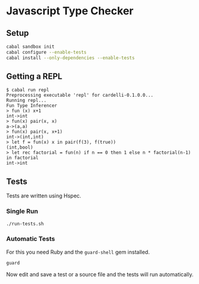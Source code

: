 # Javascript Type Checker

## Setup

```bash
cabal sandbox init
cabal configure --enable-tests
cabal install --only-dependencies --enable-tests
```

## Getting a REPL

```
$ cabal run repl
Preprocessing executable 'repl' for cardelli-0.1.0.0...
Running repl...
Fun Type Inferencer
> fun (x) x+1
int->int
> fun(x) pair(x, x)
a->(a,a)
> fun(x) pair(x, x+1)
int->(int,int)
> let f = fun(x) x in pair(f(3), f(true))
(int,bool)
> let rec factorial = fun(n) if n == 0 then 1 else n * factorial(n-1) in factorial
int->int
```

## Tests

Tests are written using Hspec.

### Single Run

```bash
./run-tests.sh
```

### Automatic Tests

For this you need Ruby and the `guard-shell` gem installed.

```bash
guard
```

Now edit and save a test or a source file and the tests will run automatically.
